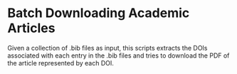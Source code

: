 # Batch Downloading Academic Articles
Given a collection of .bib files as input, this scripts extracts the DOIs associated with each entry in the .bib files and tries to download the PDF of the article represented by each DOI.
